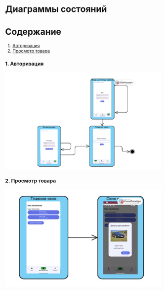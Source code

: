 # Диаграммы состояний  

# Содержание
1. [Авторизация](#1)
2. [Просмотр товара](#2)


### 1. Авторизация<a name="1"></a>

![Авторизация](https://github.com/polinaKarotkaya/pmsLabs/blob/main/diagrams/img/authState.png)

### 2. Просмотр товара<a name="2"></a>

![Просмотр товара](https://github.com/polinaKarotkaya/pmsLabs/blob/main/diagrams/img/state2.png)
